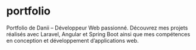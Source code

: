 # portfolio
Portfolio de Danii – Développeur Web passionné. Découvrez mes projets réalisés avec Laravel, Angular et Spring Boot ainsi que mes compétences en conception et développement d’applications web.
